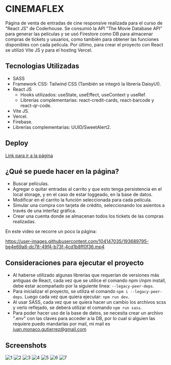 # CINEMAFLEX

Página de venta de entradas de cine responsive realizada para el curso de "React JS" de Coderhouse. Se consumió la API "The Movie Database API" para generar las películas y se usó Firestore como DB para almacenar compras de tickets y usuarios, como también para obtener las funciones disponibles con cada película. Por último, para crear el proyecto con React se utilizó Vite JS y para el hosting Vercel.

## Tecnologias Utilizadas
- SASS
- Framework CSS: Tailwind CSS (También se integró la librería DaisyUI).
- React JS
  - Hooks utilizados: useState, useEffect, useContext y useRef.
  - Librerías complementarias: react-credit-cards, react-barcode y react-qr-code.
- Vite JS.
- Vercel.
- Firebase.
- Librerías complementarias: UUID/SweetAlert2.

## Deploy

[Link para ir a la página](https://cinemaflex.vercel.app/)

## ¿Qué se puede hacer en la página?

- Buscar películas.
- Agregar o quitar entradas al carrito y que esto tenga persistencia en el local storage, y en el caso de estar loggeado, en la base de datos.
- Modificar en el carrito la función seleccionada para cada película.
- Simular una compra con tarjeta de crédito, seleccionando los asientos a través de una interfaz gráfica.
- Crear una cuenta donde se almacenan todos los tickets de las compras realizadas.

En este video se recorre un poco la página:

https://user-images.githubusercontent.com/104147035/193689795-be4e69a8-dc78-49f4-b73f-4cd1b8ff0f36.mp4

## Consideraciones para ejecutar el proyecto
- Al haberse utilizado algunas librerías que requerían de versiones más antiguas de React, cada vez que se utilice el comando npm i/npm install, debe estar acompañado por la siguiente línea: `--legacy-peer-deps`.
- Para inicializar el proyecto, se utiliza el comando `npm i --legacy-peer-deps`. Luego cada vez que quiera ejecutar: `npm run dev`.
- Al usar SASS, cada vez que se quiera hacer un cambio los archivos scss y verlo reflejado, se deberá utilizar el comando `npm run sass`.
- Para poder hacer uso de la base de datos, se necesita crear un archivo ".env" con las claves para acceder a la DB, por lo cual si alguien las requiere puedo mandarlas por mail, mi mail es juan.monaco.gutierrez@gmail.com

## Screenshots
![1](https://user-images.githubusercontent.com/104147035/193694608-a4c2b28f-0fdf-412e-a377-5067552a7197.png)
![2](https://user-images.githubusercontent.com/104147035/193694617-0de7cdc4-cfd7-4706-96b6-5c1c616df372.png)
![3](https://user-images.githubusercontent.com/104147035/193694619-9254422e-4b85-487a-8d5d-a131b33fcb46.png)
![4](https://user-images.githubusercontent.com/104147035/193694620-fe18e782-41c5-434f-93b4-2de6db027ab4.png)
![5](https://user-images.githubusercontent.com/104147035/193694621-8009fc92-6668-4c79-b7b8-a734aa85ae22.png)
![6](https://user-images.githubusercontent.com/104147035/193694623-63ced44d-e638-414b-9b9e-21a10692f7fd.png)
![7](https://user-images.githubusercontent.com/104147035/193694628-b5f01163-0861-4136-a70a-fe444cc6180f.png)
